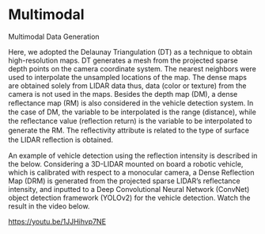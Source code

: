 # Multimodal
Multimodal Data Generation

Here, we adopted the Delaunay Triangulation (DT) as a technique to obtain high-resolution maps. DT generates a mesh from the projected sparse depth points on the camera coordinate system. The nearest neighbors were used to interpolate the unsampled locations of the map. The dense maps are obtained solely from LIDAR data thus, data (color or texture) from the camera is not used in the maps. Besides the depth map (DM), a dense reﬂectance map (RM) is also considered in the vehicle detection system. In the case of DM, the variable to be interpolated is the range (distance), while the reﬂectance value (reﬂection return) is the variable to be interpolated to generate the RM. The reﬂectivity attribute is related to the type of surface the LIDAR reﬂection is obtained.

An example of vehicle detection using the reflection intensity is described in the below.
Considering a 3D-LIDAR mounted on board a robotic vehicle, which is calibrated with respect to a monocular camera, a Dense Reflection Map (DRM) is generated from the projected sparse LIDAR’s reflectance intensity, and inputted to a Deep Convolutional Neural Network (ConvNet) object detection framework (YOLOv2) for the vehicle detection. Watch the result in the video below.

https://youtu.be/1JJHihvp7NE
